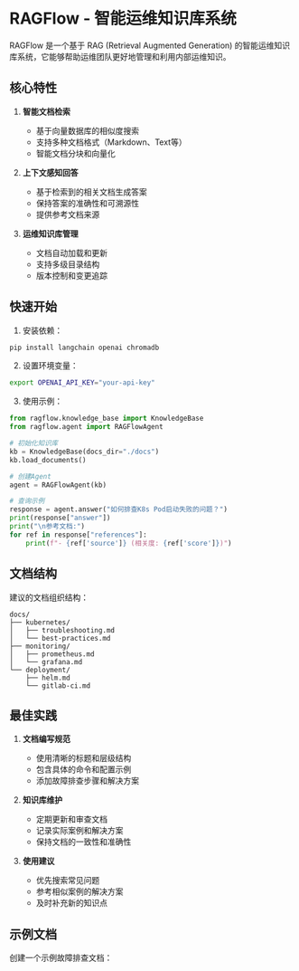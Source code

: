 # RAGFlow - 智能运维知识库系统

RAGFlow 是一个基于 RAG (Retrieval Augmented Generation) 的智能运维知识库系统，它能够帮助运维团队更好地管理和利用内部运维知识。

## 核心特性

1. **智能文档检索**
   - 基于向量数据库的相似度搜索
   - 支持多种文档格式（Markdown、Text等）
   - 智能文档分块和向量化

2. **上下文感知回答**
   - 基于检索到的相关文档生成答案
   - 保持答案的准确性和可溯源性
   - 提供参考文档来源

3. **运维知识库管理**
   - 文档自动加载和更新
   - 支持多级目录结构
   - 版本控制和变更追踪

## 快速开始

1. 安装依赖：
```bash
pip install langchain openai chromadb
```

2. 设置环境变量：
```bash
export OPENAI_API_KEY="your-api-key"
```

3. 使用示例：
```python
from ragflow.knowledge_base import KnowledgeBase
from ragflow.agent import RAGFlowAgent

# 初始化知识库
kb = KnowledgeBase(docs_dir="./docs")
kb.load_documents()

# 创建Agent
agent = RAGFlowAgent(kb)

# 查询示例
response = agent.answer("如何排查K8s Pod启动失败的问题？")
print(response["answer"])
print("\n参考文档:")
for ref in response["references"]:
    print(f"- {ref['source']} (相关度: {ref['score']})")
```

## 文档结构

建议的文档组织结构：

```
docs/
├── kubernetes/
│   ├── troubleshooting.md
│   └── best-practices.md
├── monitoring/
│   ├── prometheus.md
│   └── grafana.md
└── deployment/
    ├── helm.md
    └── gitlab-ci.md
```

## 最佳实践

1. **文档编写规范**
   - 使用清晰的标题和层级结构
   - 包含具体的命令和配置示例
   - 添加故障排查步骤和解决方案

2. **知识库维护**
   - 定期更新和审查文档
   - 记录实际案例和解决方案
   - 保持文档的一致性和准确性

3. **使用建议**
   - 优先搜索常见问题
   - 参考相似案例的解决方案
   - 及时补充新的知识点

## 示例文档

创建一个示例故障排查文档：
